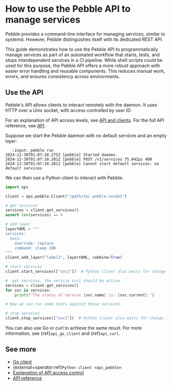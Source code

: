 # How to use the Pebble API to manage services

Pebble provides a command-line interface for managing services, similar to systemd. However, Pebble distinguishes itself with its dedicated REST API.

This guide demonstrates how to use the Pebble API to programmatically manage services as part of an automated workflow that starts, tests, and stops interdependent services in a CI pipeline. While shell scripts could be used for this purpose, the Pebble API offers a more robust approach with easier error handling and reusable components. This reduces manual work, errors, and ensures consistency across environments.

## Use the API

Pebble's API allows clients to interact remotely with the daemon. It uses HTTP over a Unix socket, with access controlled by user ID.

For an explanation of API access levels, see [API and clients](/explanation/api-and-clients). For the full API reference, see [API](/reference/api).

Suppose we start the Pebble daemon with no default services and an empty layer:

```{terminal}
   :input: pebble run
2024-12-30T01:07:10.275Z [pebble] Started daemon.
2024-12-30T01:07:10.281Z [pebble] POST /v1/services 75.042µs 400
2024-12-30T01:07:10.281Z [pebble] Cannot start default services: no default services
```

We can then use a Python client to interact with Pebble:

```python
import ops

client = ops.pebble.Client("/path/to/.pebble.socket")

# get services
services = client.get_services()
assert len(services) == 0

# add layer
layerYAML = """
services:
  svc1:
    override: replace
    command: sleep 100
"""
client.add_layer("label1", layerYAML, combine=True)

# start services
client.start_services(["svc1"])  # Python client also waits for change to finish

#  get services, the service svc1 should be active
services = client.get_services()
for svc in services:
    print(f"The status of service {svc.name} is: {svc.current}.")

# Now we can run some tests against those services.

# stop services
client.stop_services(["svc1"])  # Python client also waits for change to finish
```

You can also use Go or curl to achieve the same result. For more information, see {ref}`api_go_client` and {ref}`api_curl`.

## See more

- [Go client](https://pkg.go.dev/github.com/canonical/pebble/client)
- {external+operator:ref}`Python client <ops_pebble>`
- [Explanation of API access control](/explanation/api-and-clients)
- [API reference](/reference/api)
